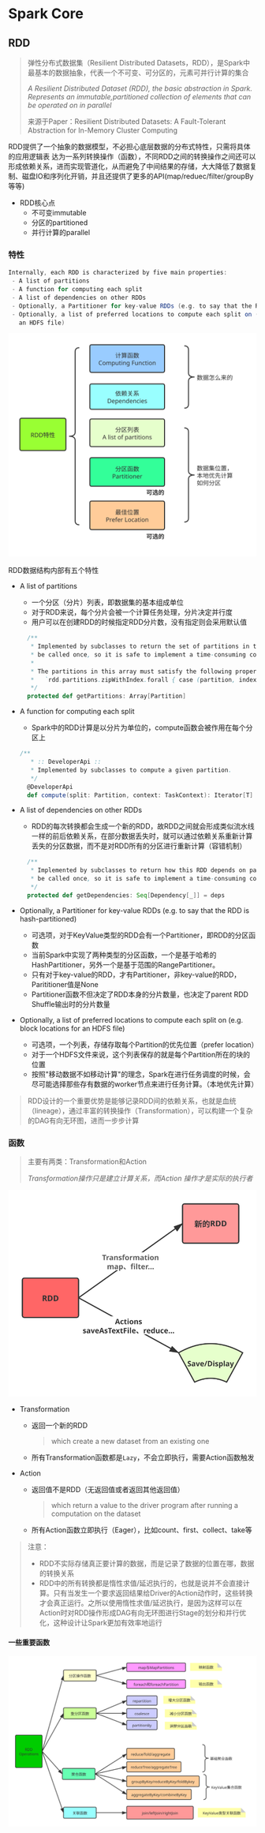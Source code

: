 # Spark Core

## RDD

> 弹性分布式数据集（Resilient Distributed Datasets，RDD），是Spark中最基本的数据抽象，代表一个不可变、可分区的，元素可并行计算的集合
>
> *A Resilient Distributed Dataset (RDD), the basic abstraction in Spark. Represents an immutable,partitioned collection of elements that can be operated on in parallel*
>
> 来源于Paper：Resilient Distributed Datasets: A Fault-Tolerant Abstraction for In-Memory 
> Cluster Computing

RDD提供了一个抽象的数据模型，不必担心底层数据的分布式特性，只需将具体的应用逻辑表
达为一系列转换操作（函数），不同RDD之间的转换操作之间还可以形成依赖关系，进而实现管道化，从而避免了中间结果的存储，大大降低了数据复制、磁盘IO和序列化开销，并且还提供了更多的API(map/reduec/filter/groupBy等等)

- RDD核心点
  - 不可变immutable
  - 分区的partitioned
  - 并行计算的parallel

### 特性

~~~scala
Internally, each RDD is characterized by five main properties:
 - A list of partitions
 - A function for computing each split
 - A list of dependencies on other RDDs
 - Optionally, a Partitioner for key-value RDDs (e.g. to say that the RDD is hash-partitioned)
 - Optionally, a list of preferred locations to compute each split on (e.g. block locations for
   an HDFS file)
~~~

![RDD特性](./SparkCore.assets/RDDTrait.svg)



RDD数据结构内部有五个特性

- A list of partitions

  - 一个分区（分片）列表，即数据集的基本组成单位
  - 对于RDD来说，每个分片会被一个计算任务处理，分片决定并行度
  - 用户可以在创建RDD的时候指定RDD分片数，没有指定则会采用默认值

  ~~~scala
    /**
     * Implemented by subclasses to return the set of partitions in this RDD. This method will only
     * be called once, so it is safe to implement a time-consuming computation in it.
     *
     * The partitions in this array must satisfy the following property:
     *   `rdd.partitions.zipWithIndex.forall { case (partition, index) => partition.index == index }`
     */
    protected def getPartitions: Array[Partition]
  ~~~

  

- A function for computing each split

  - Spark中的RDD计算是以分片为单位的，compute函数会被作用在每个分区上

  ~~~scala
  /**
     * :: DeveloperApi ::
     * Implemented by subclasses to compute a given partition.
     */
    @DeveloperApi
    def compute(split: Partition, context: TaskContext): Iterator[T]
  ~~~

- A list of dependencies on other RDDs

  - RDD的每次转换都会生成一个新的RDD，故RDD之间就会形成类似流水线一样的前后依赖关系，在部分数据丢失时，就可以通过依赖关系重新计算丢失的分区数据，而不是对RDD所有的分区进行重新计算（容错机制）

  ~~~scala
    /**
     * Implemented by subclasses to return how this RDD depends on parent RDDs. This method will only
     * be called once, so it is safe to implement a time-consuming computation in it.
     */
    protected def getDependencies: Seq[Dependency[_]] = deps
  ~~~

- Optionally, a Partitioner for key-value RDDs (e.g. to say that the RDD is hash-partitioned)

  - 可选项，对于KeyValue类型的RDD会有一个Partitioner，即RDD的分区函数
  - 当前Spark中实现了两种类型的分区函数，一个是基于哈希的HashPartitioner，另外一个是基于范围的RangePartitioner。
  - 只有对于key-value的RDD，才有Partitioner，非key-value的RDD，Parititioner值是None
  - Partitioner函数不但决定了RDD本身的分片数量，也决定了parent RDD Shuffle输出时的分片数量

- Optionally, a list of preferred locations to compute each split on (e.g. block locations for an HDFS file)
  - 可选项，一个列表，存储存取每个Partition的优先位置（prefer location）
  - 对于一个HDFS文件来说，这个列表保存的就是每个Partition所在的块的位置
  - 按照"移动数据不如移动计算"的理念，Spark在进行任务调度的时候，会尽可能选择那些存有数据的worker节点来进行任务计算。（本地优先计算）

> RDD设计的一个重要优势是能够记录RDD间的依赖关系，也就是血统（lineage），通过丰富的转换操作（Transformation），可以构建一个复杂的DAG有向无环图，进而一步步计算

### 函数

> 主要有两类：Transformation和Action
>
> *Transformation操作只是建立计算关系，而Action 操作才是实际的执行者*

![RDDFunctions](./SparkCore.assets/RDDFunctions.svg)



- Transformation

  - 返回一个新的RDD

    > which create a new dataset from an existing one

  - 所有Transformation函数都是`Lazy`，不会立即执行，需要Action函数触发

- Action

  - 返回值不是RDD（无返回值或者返回其他返回值）

    > which return a value to the driver program after running a computation on the dataset

  - 所有Action函数立即执行（Eager），比如count、first、collect、take等

> 注意：
>
> - RDD不实际存储真正要计算的数据，而是记录了数据的位置在哪，数据的转换关系
> - RDD中的所有转换都是惰性求值/延迟执行的，也就是说并不会直接计算。只有当发生一个要求返回结果给Driver的Action动作时，这些转换才会真正运行。之所以使用惰性求值/延迟执行，是因为这样可以在Action时对RDD操作形成DAG有向无环图进行Stage的划分和并行优化，这种设计让Spark更加有效率地运行

#### 一些重要函数

![RDDOperations](./SparkCore.assets/RDDOperations.svg)

